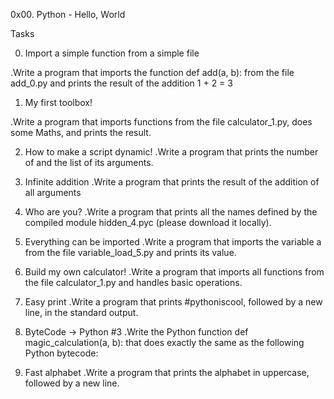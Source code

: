 0x00. Python - Hello, World

Tasks

0. Import a simple function from a simple file

.Write a program that imports the function def add(a, b): from the file add_0.py and prints the result of the addition 1 + 2 = 3

1. My first toolbox!

.Write a program that imports functions from the file calculator_1.py, does some Maths, and prints the result.

2. How to make a script dynamic!
.Write a program that prints the number of and the list of its arguments.

3. Infinite addition
.Write a program that prints the result of the addition of all arguments

4. Who are you?
.Write a program that prints all the names defined by the compiled module hidden_4.pyc (please download it locally).

5. Everything can be imported
.Write a program that imports the variable a from the file variable_load_5.py and prints its value.

6. Build my own calculator!
.Write a program that imports all functions from the file calculator_1.py and handles basic operations.

7. Easy print
.Write a program that prints #pythoniscool, followed by a new line, in the standard output.

8. ByteCode -> Python #3
.Write the Python function def magic_calculation(a, b): that does exactly the same as the following Python bytecode:

9. Fast alphabet
.Write a program that prints the alphabet in uppercase, followed by a new line.


